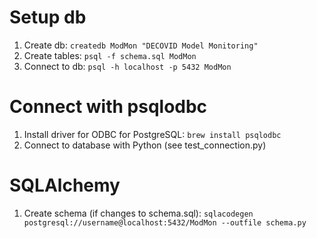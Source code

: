 # Setup db

1. Create db: `createdb ModMon "DECOVID Model Monitoring"`
2. Create tables: `psql -f schema.sql ModMon`
3. Connect to db: `psql -h localhost -p 5432 ModMon`

# Connect with psqlodbc

1. Install driver for ODBC for PostgreSQL: `brew install psqlodbc`
2. Connect to database with Python (see test_connection.py)

# SQLAlchemy

1. Create schema (if changes to schema.sql): `sqlacodegen postgresql://username@localhost:5432/ModMon --outfile schema.py`

